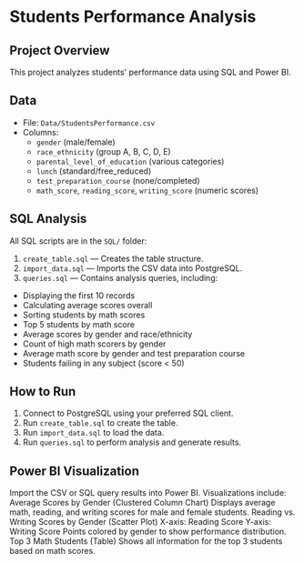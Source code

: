 # Students Performance Analysis

## Project Overview
This project analyzes students' performance data using SQL and Power BI. 

## Data
- File: `Data/StudentsPerformance.csv`
- Columns:
  - `gender` (male/female)
  - `race_ethnicity` (group A, B, C, D, E)
  - `parental_level_of_education` (various categories)
  - `lunch` (standard/free_reduced)
  - `test_preparation_course` (none/completed)
  - `math_score`, `reading_score`, `writing_score` (numeric scores)

## SQL Analysis
All SQL scripts are in the `SQL/` folder:

1. `create_table.sql` — Creates the table structure.
2. `import_data.sql` — Imports the CSV data into PostgreSQL.
3. `queries.sql` — Contains analysis queries, including:
 - Displaying the first 10 records
 - Calculating average scores overall
 - Sorting students by math scores
 - Top 5 students by math score
 - Average scores by gender and race/ethnicity
 - Count of high math scorers by gender
 - Average math score by gender and test preparation course
 - Students failing in any subject (score < 50)

## How to Run
1. Connect to PostgreSQL using your preferred SQL client.
2. Run `create_table.sql` to create the table.
3. Run `import_data.sql` to load the data.
4. Run `queries.sql` to perform analysis and generate results.

## Power BI Visualization
Import the CSV or SQL query results into Power BI.
Visualizations include:
Average Scores by Gender (Clustered Column Chart)
Displays average math, reading, and writing scores for male and female students.
Reading vs. Writing Scores by Gender (Scatter Plot)
X-axis: Reading Score
Y-axis: Writing Score
Points colored by gender to show performance distribution.
Top 3 Math Students (Table)
Shows all information for the top 3 students based on math scores.
